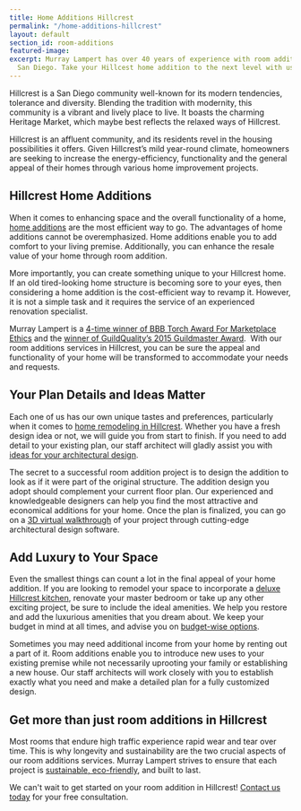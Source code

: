 ```yaml
---
title: Home Additions Hillcrest
permalink: "/home-additions-hillcrest"
layout: default
section_id: room-additions
featured-image:
excerpt: Murray Lampert has over 40 years of experience with room additions in Hillcrest,
  San Diego. Take your Hillcest home addition to the next level with us.
---
```


Hillcrest is a San Diego community well-known for its modern tendencies, tolerance and diversity. Blending the tradition with modernity, this community is a vibrant and lively place to live. It boasts the charming Heritage Market, which maybe best reflects the relaxed ways of Hillcrest.

Hillcrest is an affluent community, and its residents revel in the housing possibilities it offers. Given Hillcrest’s mild year-round climate, homeowners are seeking to increase the energy-efficiency, functionality and the general appeal of their homes through various home improvement projects.

## Hillcrest Home Additions

When it comes to enhancing space and the overall functionality of a home, [home additions](/san-diego-room-additions) are the most efficient way to go. The advantages of home additions cannot be overemphasized. Home additions enable you to add comfort to your living premise. Additionally, you can enhance the resale value of your home through room addition.

More importantly, you can create something unique to your Hillcrest home. If an old tired-looking home structure is becoming sore to your eyes, then considering a home addition is the cost-efficient way to revamp it. However, it is not a simple task and it requires the service of an experienced renovation specialist.

Murray Lampert is a [4-time winner of BBB Torch Award For Marketplace Ethics](/another-better-business-bureau-torch-award/) and the [winner of GuildQuality’s 2015 Guildmaster Award](/murray-lampert-recognized-among-north-americas-best).  With our room additions services in Hillcrest, you can be sure the appeal and functionality of your home will be transformed to accommodate your needs and requests.

## Your Plan Details and Ideas Matter

Each one of us has our own unique tastes and preferences, particularly when it comes to [home remodeling in Hillcrest](/service-locations/hillcrest-design-build-and-remodel-services/). Whether you have a fresh design idea or not, we will guide you from start to finish. If you need to add detail to your existing plan, our staff architect will gladly assist you with [ideas for your architectural design](/san-diego-architectural-design-services/).

The secret to a successful room addition project is to design the addition to look as if it were part of the original structure. The addition design you adopt should complement your current floor plan. Our experienced and knowledgeable designers can help you find the most attractive and economical additions for your home. Once the plan is finalized, you can go on a [3D virtual walkthrough](/3d-architectural-rendering-services) of your project through cutting-edge architectural design software.

## Add Luxury to Your Space

Even the smallest things can count a lot in the final appeal of your home addition. If you are looking to remodel your space to incorporate a [deluxe Hillcrest kitchen](/kitchen-remodeling-hillcrest), renovate your master bedroom or take up any other exciting project, be sure to include the ideal amenities. We help you restore and add the luxurious amenities that you dream about. We keep your budget in mind at all times, and advise you on [budget-wise options](/infographic-luxury-living-cost-vs-value-home-improvements-2).

Sometimes you may need additional income from your home by renting out a part of it. Room additions enable you to introduce new uses to your existing premise while not necessarily uprooting your family or establishing a new house. Our staff architects will work closely with you to establish exactly what you need and make a detailed plan for a fully customized design.

## Get more than just room additions in Hillcrest

Most rooms that endure high traffic experience rapid wear and tear over time. This is why longevity and sustainability are the two crucial aspects of our room additions services. Murray Lampert strives to ensure that each project is [sustainable, eco-friendly](/san-diego-green-home-construction), and built to last.

We can't wait to get started on your room addition in Hillcrest! [Contact us today](#quick-contact) for your free consultation.
